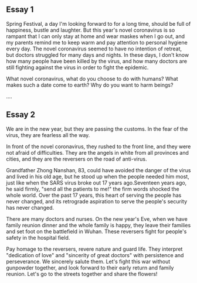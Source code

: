 ## Essay 1

Spring Festival, a day I'm looking forward to for a long time, should be full of happiness, bustle and laughter. But this year's novel coronavirus is so rampant that I can only stay at home and wear maskes when I go out, and my parents remind me to keep warm and pay attention to personal hygiene every day. The novel coronavirus seemed to have no intention of retreat, but doctors struggled for many days and nights. In these days, I don't know how many people have been killed by the virus, and how many doctors are still fighting against the virus in order to fight the epidemic.

What novel coronavirus, what do you choose to do with humans? What makes such a date come to earth? Why do you want to harm beings?



....





## Essay 2

We are in the new year, but they are passing the customs. In the fear of the virus, they are fearless all the way.

In front of the novel coronavirus, they rushed to the front line, and they were not afraid of difficulties. They are the angels in white from all provinces and cities, and they are the reversers on the road of anti-virus.

Grandfather Zhong Nanshan, 83, could have avoided the danger of the virus and lived in his old age, but he stood up when the people needed him most, just like when the SARS virus broke out 17 years ago.Seventeen years ago, he said firmly, "send all the patients to me!" the firm words shocked the whole world. Over the past 17 years, this heart of serving the people has never changed, and its retrograde aspiration to serve the people's security has never changed.

There are many doctors and nurses. On the new year's Eve, when we have family reunion dinner and the whole family is happy, they leave their families and set foot on the battlefield in Wuhan. These reversers fight for people's safety in the hospital field.

Pay homage to the reversers, revere nature and guard life. They interpret "dedication of love" and "sincerity of great doctors" with persistence and perseverance. We sincerely salute them. Let's fight this war without gunpowder together, and look forward to their early return and family reunion. Let's go to the streets together and share the flowers!